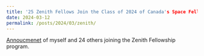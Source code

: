 ```yaml
---
title: '25 Zenith Fellows Join the Class of 2024 of Canada's Space Fellowship'
date: 2024-03-12
permalink: /posts/2024/03/zenith/
---
```


[Annoucmenet](https://www.zenithpathways.ca/2024-zenith-fellowship-press-release) of myself and 24 others joining the Zenith Fellowship program.
